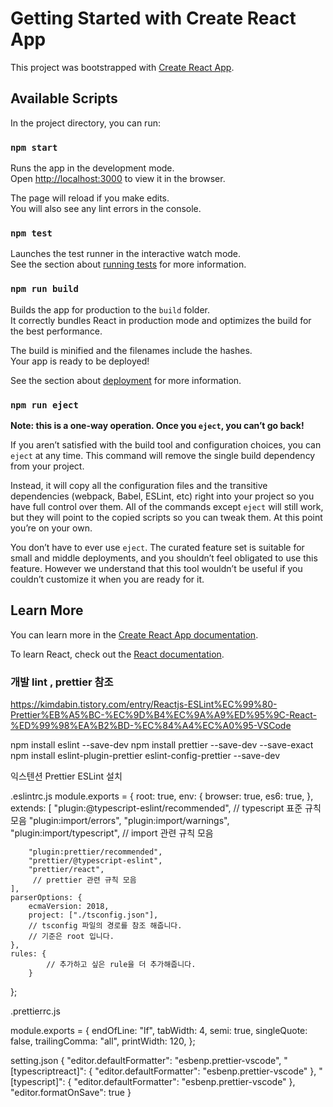 # Getting Started with Create React App

This project was bootstrapped with [Create React App](https://github.com/facebook/create-react-app).

## Available Scripts

In the project directory, you can run:

### `npm start`

Runs the app in the development mode.\
Open [http://localhost:3000](http://localhost:3000) to view it in the browser.

The page will reload if you make edits.\
You will also see any lint errors in the console.

### `npm test`

Launches the test runner in the interactive watch mode.\
See the section about [running tests](https://facebook.github.io/create-react-app/docs/running-tests) for more information.

### `npm run build`

Builds the app for production to the `build` folder.\
It correctly bundles React in production mode and optimizes the build for the best performance.

The build is minified and the filenames include the hashes.\
Your app is ready to be deployed!

See the section about [deployment](https://facebook.github.io/create-react-app/docs/deployment) for more information.

### `npm run eject`

**Note: this is a one-way operation. Once you `eject`, you can’t go back!**

If you aren’t satisfied with the build tool and configuration choices, you can `eject` at any time. This command will remove the single build dependency from your project.

Instead, it will copy all the configuration files and the transitive dependencies (webpack, Babel, ESLint, etc) right into your project so you have full control over them. All of the commands except `eject` will still work, but they will point to the copied scripts so you can tweak them. At this point you’re on your own.

You don’t have to ever use `eject`. The curated feature set is suitable for small and middle deployments, and you shouldn’t feel obligated to use this feature. However we understand that this tool wouldn’t be useful if you couldn’t customize it when you are ready for it.

## Learn More

You can learn more in the [Create React App documentation](https://facebook.github.io/create-react-app/docs/getting-started).

To learn React, check out the [React documentation](https://reactjs.org/).

### 개발 lint , prettier 참조

https://kimdabin.tistory.com/entry/Reactjs-ESLint%EC%99%80-Prettier%EB%A5%BC-%EC%9D%B4%EC%9A%A9%ED%95%9C-React-%ED%99%98%EA%B2%BD-%EC%84%A4%EC%A0%95-VSCode

npm install eslint --save-dev
npm install prettier --save-dev --save-exact
npm install eslint-plugin-prettier eslint-config-prettier --save-dev

익스텐션 Prettier ESLint 설치

.eslintrc.js
module.exports = {
root: true,
env: {
browser: true,
es6: true,
},
extends: [
"plugin:@typescript-eslint/recommended",
// typescript 표준 규칙 모음
"plugin:import/errors",
"plugin:import/warnings",
"plugin:import/typescript",
// import 관련 규칙 모음

        "plugin:prettier/recommended",
        "prettier/@typescript-eslint",
        "prettier/react",
         // prettier 관련 규칙 모음
    ],
    parserOptions: {
        ecmaVersion: 2018,
        project: ["./tsconfig.json"],
        // tsconfig 파일의 경로를 참조 해줍니다.
        // 기준은 root 입니다.
    },
    rules: {
            // 추가하고 싶은 rule을 더 추가해줍니다.
        }

};

.prettierrc.js

module.exports = {
endOfLine: "lf",
tabWidth: 4,
semi: true,
singleQuote: false,
trailingComma: "all",
printWidth: 120,
};

setting.json
{
"editor.defaultFormatter": "esbenp.prettier-vscode",
"[typescriptreact]": {
"editor.defaultFormatter": "esbenp.prettier-vscode"
},
"[typescript]": {
"editor.defaultFormatter": "esbenp.prettier-vscode"
},
"editor.formatOnSave": true
}

